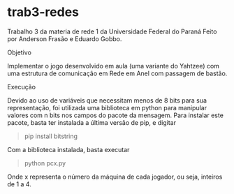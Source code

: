 # trab3-redes
Trabalho 3 da materia de rede 1 da Universidade Federal do Paraná
Feito por Anderson Frasão e Eduardo Gobbo.

Objetivo

Implementar o jogo desenvolvido em aula (uma variante do Yahtzee) com uma estrutura
de comunicação em Rede em Anel com passagem de bastão.

Execução

Devido ao uso de variáveis que necessitam menos de 8 bits para sua representação, foi utilizada uma biblioteca em python para manipular valores com n bits nos campos do pacote da mensagem. Para instalar este pacote, basta ter instalada a última versão de pip, e digitar

>pip install bitstring

Com a biblioteca instalada, basta executar 

> python pcx.py

Onde x representa o número da máquina de cada jogador, ou seja, inteiros de 1 a 4.
